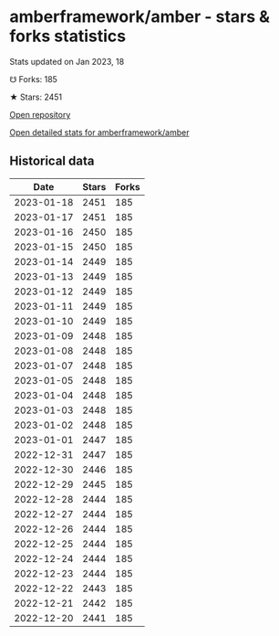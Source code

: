 # amberframework/amber - stars & forks statistics

Stats updated on Jan 2023, 18

☋ Forks: 185

★ Stars: 2451

[Open repository](https://github.com/amberframework/amber)

[Open detailed stats for amberframework/amber](https://reviewgithub.com/rep/amberframework/amber)

## Historical data
| Date | Stars | Forks |
|------|-------|-------|
| 2023-01-18 | 2451 | 185 | 
| 2023-01-17 | 2451 | 185 | 
| 2023-01-16 | 2450 | 185 | 
| 2023-01-15 | 2450 | 185 | 
| 2023-01-14 | 2449 | 185 | 
| 2023-01-13 | 2449 | 185 | 
| 2023-01-12 | 2449 | 185 | 
| 2023-01-11 | 2449 | 185 | 
| 2023-01-10 | 2449 | 185 | 
| 2023-01-09 | 2448 | 185 | 
| 2023-01-08 | 2448 | 185 | 
| 2023-01-07 | 2448 | 185 | 
| 2023-01-05 | 2448 | 185 | 
| 2023-01-04 | 2448 | 185 | 
| 2023-01-03 | 2448 | 185 | 
| 2023-01-02 | 2448 | 185 | 
| 2023-01-01 | 2447 | 185 | 
| 2022-12-31 | 2447 | 185 | 
| 2022-12-30 | 2446 | 185 | 
| 2022-12-29 | 2445 | 185 | 
| 2022-12-28 | 2444 | 185 | 
| 2022-12-27 | 2444 | 185 | 
| 2022-12-26 | 2444 | 185 | 
| 2022-12-25 | 2444 | 185 | 
| 2022-12-24 | 2444 | 185 | 
| 2022-12-23 | 2444 | 185 | 
| 2022-12-22 | 2443 | 185 | 
| 2022-12-21 | 2442 | 185 | 
| 2022-12-20 | 2441 | 185 | 

